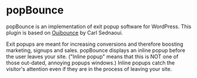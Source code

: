 popBounce
====================

popBounce is an implementation of exit popup software for WordPress. This plugin is based on [Ouibounce](http://carlsednaoui.github.io/ouibounce/) by Carl Sednaoui.

Exit popups are meant for increasing conversions and therefore boosting marketing, signups and sales. popBounce displays an inline popup before the user leaves your site. ("Inline popup" means that this is NOT one of those out-dated, annoying popups windows.) Inline popups catch the visitor's attention even if they are in the process of leaving your site.
